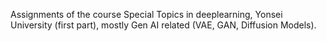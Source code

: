 Assignments of the course Special Topics in deeplearning, Yonsei University (first part), mostly Gen AI related (VAE, GAN, Diffusion Models).
